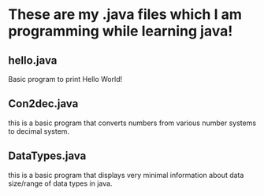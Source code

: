 <h1>These are my .java files which I am programming while learning java!</h1>
<h2> hello.java</h2>
Basic program to print Hello World!
<h2>Con2dec.java</h2>
this is a basic program that converts numbers from various number systems to decimal system.
<h2>DataTypes.java</h2>
this is a basic program that displays very minimal information about data size/range of data types in java.
